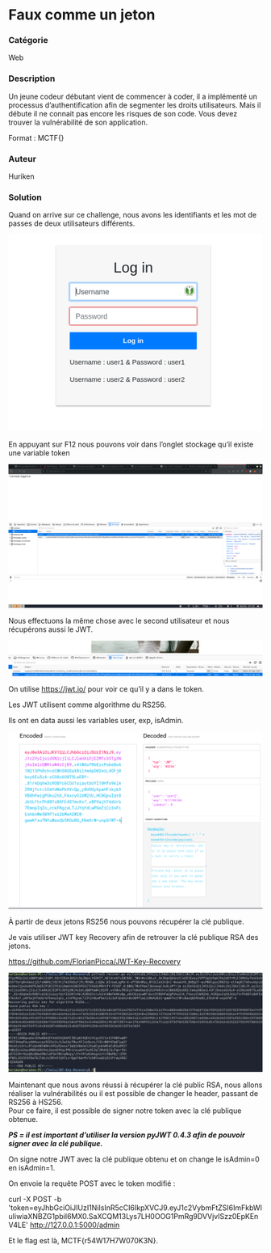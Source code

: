 Faux comme un jeton
===================

### <span id="anchor"></span>Catégorie

Web

### <span id="anchor-1"></span>Description

Un jeune codeur débutant vient de commencer à coder, il a implémenté un
processus d’authentification afin de segmenter les droits utilisateurs.
Mais il débute il ne connait pas encore les risques de son code.
Vous devez trouver la vulnérabilité de son application.

Format : MCTF{}

### <span id="anchor-2"></span>Auteur

Huriken

### <span id="anchor-3"></span>Solution

Quand on arrive sur ce challenge, nous avons les identifiants et les mot
de passes de deux utilisateurs différents.


![alt](images/login.png)
</br>

En appuyant sur F12 nous pouvons voir dans l’onglet stockage qu’il
existe une variable token

![alt](images/User1.png)
</br>

Nous effectuons la même chose avec le second utilisateur et nous
récupérons aussi le JWT.

![alt](images/user2.png)
</br>

On utilise <https://jwt.io/> pour voir ce qu’il y a dans le token.

Les JWT utilisent comme algorithme du RS256.

Ils ont en data aussi les variables user, exp, isAdmin.

![alt](images/jwtio.png)
</br>


À partir de deux jetons RS256 nous pouvons récupérer la clé publique.

Je vais utiliser JWT key Recovery afin de retrouver la clé publique RSA
des jetons.

<https://github.com/FlorianPicca/JWT-Key-Recovery>

![alt](images/jwtkeyrecovery.png)
</br>

Maintenant que nous avons réussi à récupérer la clé public RSA, nous
allons réaliser la vulnérabilités ou il est possible de changer le
header, passant de RS256 à HS256.\
Pour ce faire, il est possible de signer notre token avec la clé
publique obtenue.

***PS = il est important d’utiliser la version pyJWT 0.4.3 afin de pouvoir
signer avec la clé publique.***

On signe notre JWT avec la clé publique obtenu et on change le isAdmin=0
en isAdmin=1.

On envoie la requête POST avec le token modifié :

curl -X POST -b
'token=eyJhbGciOiJIUzI1NiIsInR5cCI6IkpXVCJ9.eyJ1c2VybmFtZSI6ImFkbWluIiwiaXNBZG1pbiI6MX0.SaXCQM13Lys7LH0OOG1PmRg9DVVjvISzz0EpKEnV4LE'
<http://127.0.0.1:5000/admin>

Et le flag est là, MCTF{r54W17H7W070K3N}.
